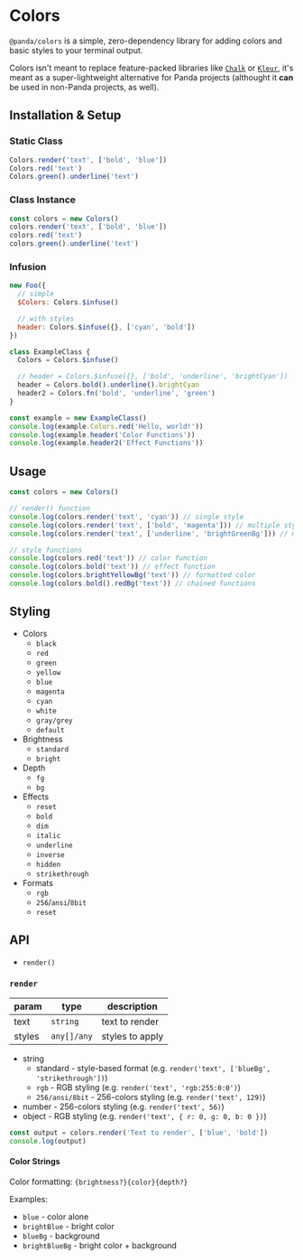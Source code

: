 # Colors

`@panda/colors` is a simple, zero-dependency library for adding colors and basic styles to your terminal output.

Colors isn't meant to replace feature-packed libraries like [`Chalk`](https://github.com/chalk/chalk) or [`Kleur`](https://github.com/lukeed/kleur), it's meant as a super-lightweight alternative for Panda projects (althought it __can__ be used in non-Panda projects, as well).

## Installation & Setup

### Static Class

```js
Colors.render('text', ['bold', 'blue'])
Colors.red('text')
Colors.green().underline('text')
```

### Class Instance

```js
const colors = new Colors()
colors.render('text', ['bold', 'blue'])
colors.red('text')
colors.green().underline('text')
```

### Infusion

```js
new Foo({
  // simple
  $Colors: Colors.$infuse()

  // with styles
  header: Colors.$infuse({}, ['cyan', 'bold'])
})
```

```js
class ExampleClass {
  Colors = Colors.$infuse()

  // header = Colors.$infuse({}, ['bold', 'underline', 'brightCyan'])
  header = Colors.bold().underline().brightCyan
  header2 = Colors.fn('bold', 'underline', 'green')
}

const example = new ExampleClass()
console.log(example.Colors.red('Hello, world!'))
console.log(example.header('Color Functions'))
console.log(example.header2('Effect Functions'))
```

## Usage

```js
const colors = new Colors()

// render() function
console.log(colors.render('text', 'cyan')) // single style
console.log(colors.render('text', ['bold', 'magenta'])) // multiple styles
console.log(colors.render('text', ['underline', 'brightGreenBg'])) // multiple styles with formatted color

// style functions
console.log(colors.red('text')) // color function
console.log(colors.bold('text')) // effect function
console.log(colors.brightYellowBg('text')) // formatted color
console.log(colors.bold().redBg('text')) // chained functions
```

## Styling

* Colors
  * `black`
  * `red`
  * `green`
  * `yellow`
  * `blue`
  * `magenta`
  * `cyan`
  * `white`
  * `gray/grey`
  * `default`
* Brightness
  * `standard`
  * `bright`
* Depth
  * `fg`
  * `bg`
* Effects
  * `reset`
  * `bold`
  * `dim`
  * `italic`
  * `underline`
  * `inverse`
  * `hidden`
  * `strikethrough`
* Formats
  * `rgb`
  * `256`/`ansi`/`8bit`
  * `reset`

## API

* `render()`


### `render`

| param  | type        | description |
| ------ | ----------- | ----------- |
| text   | `string`    | text to render |
| styles | `any[]/any` | styles to apply |

* string
  * standard - style-based format (e.g. `render('text', ['blueBg', 'strikethrough'])`)
  * `rgb` - RGB styling (e.g. `render('text', 'rgb:255:0:0')`)
  * `256/ansi/8bit` - 256-colors styling (e.g. `render('text', 129)`)
* number - 256-colors styling (e.g. `render('text', 56)`)
* object - RGB styling (e.g. `render('text', { r: 0, g: 0, b: 0 })`)


```js
const output = colors.render('Text to render', ['blue', 'bold'])
console.log(output)
```

#### Color Strings

Color formatting: `{brightness?}{color}{depth?}`

Examples:

* `blue` - color alone
* `brightBlue` - bright color
* `blueBg` - background
* `brightBlueBg` - bright color + background
